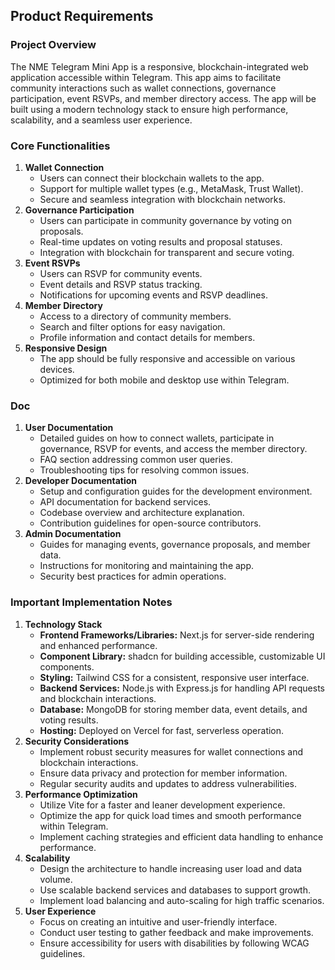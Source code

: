 ## Product Requirements

### Project Overview

The NME Telegram Mini App is a responsive, blockchain-integrated web application accessible within Telegram. This app aims to facilitate community interactions such as wallet connections, governance participation, event RSVPs, and member directory access. The app will be built using a modern technology stack to ensure high performance, scalability, and a seamless user experience.

### Core Functionalities

1. **Wallet Connection**
    - Users can connect their blockchain wallets to the app.
    - Support for multiple wallet types (e.g., MetaMask, Trust Wallet).
    - Secure and seamless integration with blockchain networks.
2. **Governance Participation**
    - Users can participate in community governance by voting on proposals.
    - Real-time updates on voting results and proposal statuses.
    - Integration with blockchain for transparent and secure voting.
3. **Event RSVPs**
    - Users can RSVP for community events.
    - Event details and RSVP status tracking.
    - Notifications for upcoming events and RSVP deadlines.
4. **Member Directory**
    - Access to a directory of community members.
    - Search and filter options for easy navigation.
    - Profile information and contact details for members.
5. **Responsive Design**
    - The app should be fully responsive and accessible on various devices.
    - Optimized for both mobile and desktop use within Telegram.

### Doc

1. **User Documentation**
    - Detailed guides on how to connect wallets, participate in governance, RSVP for events, and access the member directory.
    - FAQ section addressing common user queries.
    - Troubleshooting tips for resolving common issues.
2. **Developer Documentation**
    - Setup and configuration guides for the development environment.
    - API documentation for backend services.
    - Codebase overview and architecture explanation.
    - Contribution guidelines for open-source contributors.
3. **Admin Documentation**
    - Guides for managing events, governance proposals, and member data.
    - Instructions for monitoring and maintaining the app.
    - Security best practices for admin operations.

### Important Implementation Notes

1. **Technology Stack**
    - **Frontend Frameworks/Libraries:** Next.js for server-side rendering and enhanced performance.
    - **Component Library:** shadcn for building accessible, customizable UI components.
    - **Styling:** Tailwind CSS for a consistent, responsive user interface.
    - **Backend Services:** Node.js with Express.js for handling API requests and blockchain interactions.
    - **Database:** MongoDB for storing member data, event details, and voting results.
    - **Hosting:** Deployed on Vercel for fast, serverless operation.
2. **Security Considerations**
    - Implement robust security measures for wallet connections and blockchain interactions.
    - Ensure data privacy and protection for member information.
    - Regular security audits and updates to address vulnerabilities.
3. **Performance Optimization**
    - Utilize Vite for a faster and leaner development experience.
    - Optimize the app for quick load times and smooth performance within Telegram.
    - Implement caching strategies and efficient data handling to enhance performance.
4. **Scalability**
    - Design the architecture to handle increasing user load and data volume.
    - Use scalable backend services and databases to support growth.
    - Implement load balancing and auto-scaling for high traffic scenarios.
5. **User Experience**
    - Focus on creating an intuitive and user-friendly interface.
    - Conduct user testing to gather feedback and make improvements.
    - Ensure accessibility for users with disabilities by following WCAG guidelines.